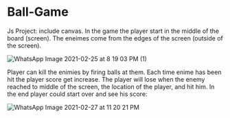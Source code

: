 # Ball-Game
Js Project:
include canvas. In the game the player start in the middle of the board (screen).
The eneimes come from the edges of the screen (outside of the screen).

![WhatsApp Image 2021-02-25 at 8 19 03 PM (1)](https://user-images.githubusercontent.com/19891974/109400568-25007c00-7952-11eb-8d97-d42685b40df7.png)

Player can kill the enimies by firing balls at them. Each time enime has been hit the player score get increase.
The player will lose when the enemy reached to middle of the screen, the location of the player, and hit him.
In the end player could start over and see his score:

![WhatsApp Image 2021-02-27 at 11 20 21 PM](https://user-images.githubusercontent.com/19891974/109400633-76107000-7952-11eb-9e10-bbbc52690255.png)
